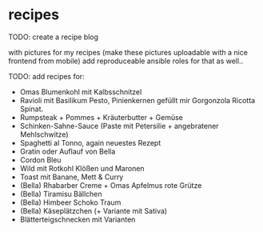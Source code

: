# recipes

TODO: create a recipe blog

with pictures for my recipes (make these pictures uploadable with a nice frontend from mobile)
add reproduceable ansible roles for that as well..


TODO: add recipes for:

- Omas Blumenkohl mit Kalbsschnitzel
- Ravioli mit Basilikum Pesto, Pinienkernen gefüllt mir Gorgonzola Ricotta Spinat.
- Rumpsteak + Pommes + Kräuterbutter + Gemüse
- Schinken-Sahne-Sauce (Paste mit Petersilie + angebratener Mehlschwitze)
- Spaghetti al Tonno, again neuestes Rezept
- Gratin oder Auflauf von Bella
- Cordon Bleu
- Wild mit Rotkohl Klößen und Maronen
- Toast mit Banane, Mett & Curry
- (Bella) Rhabarber Creme + Omas Apfelmus rote Grütze
- (Bella) Tiramisu Bällchen
- (Bella) Himbeer Schoko Traum
- (Bella) Käseplätzchen (+ Variante mit Sativa)
- Blätterteigschnecken mit Varianten
